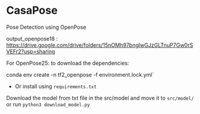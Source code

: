 # CasaPose
Pose Detection using OpenPose

output_openpose18 : https://drive.google.com/drive/folders/15nOMh97bnglwGJzGLTnuP7Gw0rSVEFr2?usp=sharing


For OpenPose25:
to download the dependencies:

conda env create -n tf2_openpose -f environment.lock.yml`
- Or install using `requirements.txt`

 Download the model from txt file in the src/model and move it to `src/model/` or run `python3 download_model.py`
